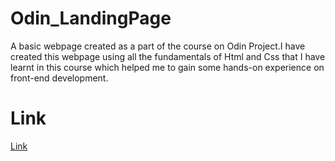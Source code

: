 # Odin_LandingPage
A basic webpage created as a part of the course on Odin Project.I have created this webpage using all the fundamentals of Html and Css that I have learnt in this course which helped me to gain some hands-on experience on front-end  development.
# Link
<a href="https://arvindm22.github.io/Odin_LandingPage/">Link</a>
